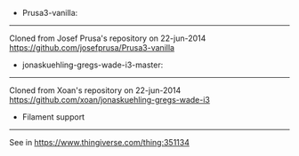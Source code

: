 - Prusa3-vanilla:
-----------------
Cloned from Josef Prusa's repository on 22-jun-2014
https://github.com/josefprusa/Prusa3-vanilla

- jonaskuehling-gregs-wade-i3-master:
-----------------
Cloned from Xoan's repository on 22-jun-2014
https://github.com/xoan/jonaskuehling-gregs-wade-i3

- Filament support
-----------------
See in https://www.thingiverse.com/thing:351134
